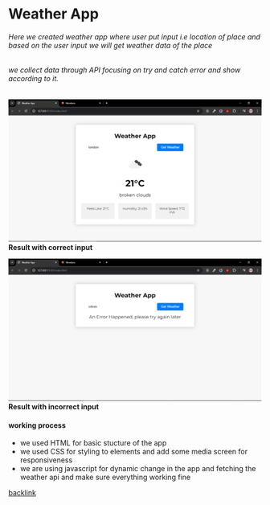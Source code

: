 # Weather App

###### Here we created weather app where user put input i.e location of place and based on the user input we will get weather data of the place

###### we collect data through API focusing on try and catch error and show according to it.

![Result with correct input](../project-1/images/Screenshot%20(595).png)
**Result with correct input**

![Result with correct input](../project-1/images/Screenshot%20(596).png)
**Result with incorrect input**

#### working process
- we used HTML for basic stucture of the app
- we used CSS for styling to elements and add some media screen for responsiveness 
- we are using javascript for dynamic change in the app and fetching the weather api and make sure everything working fine


[backlink](../Readme.md)